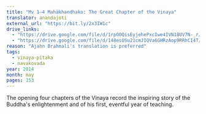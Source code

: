 ```yaml
---
title: "Mv 1–4 Mahākhandhako: The Great Chapter of the Vinaya"
translator: anandajoti
external_url: "https://bit.ly/2x3IW1c"
drive_links:
  - "https://drive.google.com/file/d/1rpOOQisEyjehePxcIwe4IVN18UV7N-_r/view?usp=drivesdk"
  - "https://drive.google.com/file/d/148esOSu21cmJIQVa6GHRzAop9RRhCI4T/view?usp=drivesdk"
reason: "Ajahn Brahmali's translation is preferred"
tags:
  - vinaya-pitaka
  - navakovada
year: 2014
month: may
pages: 153
---
```


The opening four chapters of the Vinaya record the inspiring story of the Buddha's enlightenment and of his first, eventful year of teaching.



